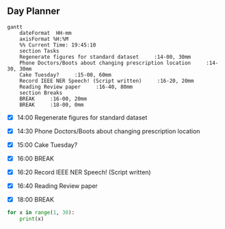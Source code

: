 ## Day Planner
```mermaid
gantt
    dateFormat  HH-mm
    axisFormat %H:%M
    %% Current Time: 19:45:10
    section Tasks
    Regenerate figures for standard dataset     :14-00, 30mm
    Phone Doctors/Boots about changing prescription location     :14-30, 30mm
    Cake Tuesday?     :15-00, 60mm
    Record IEEE NER Speech! (Script written)     :16-20, 20mm
    Reading Review paper     :16-40, 80mm
    section Breaks
    BREAK     :16-00, 20mm
    BREAK     :18-00, 0mm
```

- [x] 14:00 Regenerate figures for standard dataset
- [x] 14:30 Phone Doctors/Boots about changing prescription location
- [x] 15:00 Cake Tuesday?
- [x] 16:00 BREAK
- [x] 16:20 Record IEEE NER Speech! (Script written)
- [x] 16:40 Reading Review paper
- [x] 18:00 BREAK


```python
for x in range(1, 30):
	print(x)
```